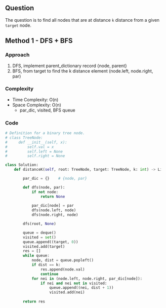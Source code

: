 
## Question
The question is to find all nodes that are at distance `k` distance from a given `target` node.

## Method 1 - DFS + BFS
### Approach
1. DFS, implement parent_dictionary record {node, parent}
2. BFS, from target to find the k distance element (node.left, node.right, par)
### Complexity
- Time Complexity: O(n)
- Space Complexity: O(n)
	- par_dic, visited, BFS queue
### Code
```python
# Definition for a binary tree node.
# class TreeNode:
#     def __init__(self, x):
#         self.val = x
#         self.left = None
#         self.right = None

class Solution:
    def distanceK(self, root: TreeNode, target: TreeNode, k: int) -> List[int]:

        par_dic = {}    # {node, par} 

        def dfs(node, par):
            if not node:
                return None
            
            par_dic[node] = par
            dfs(node.left, node)
            dfs(node.right, node)

        dfs(root, None)

        queue = deque()
        visited = set()
        queue.append((target, 0))
        visited.add(target)
        res = []
        while queue:
            node, dist = queue.popleft()
            if dist == k:
                res.append(node.val)
                continue
            for nei in (node.left, node.right, par_dic[node]):
                if nei and nei not in visited:
                    queue.append((nei, dist + 1))
                    visited.add(nei)
            
        return res
```